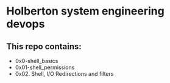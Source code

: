 # Holberton system engineering devops 

## This repo contains:

* 0x0-shell_basics
* 0x01-shell_permissions
* 0x02. Shell, I/O Redirections and filters

